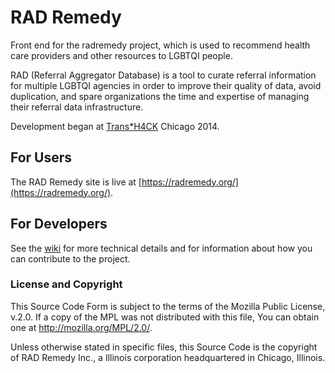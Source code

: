 # RAD Remedy

Front end for the radremedy project, which is used to recommend health care providers and other resources to LGBTQI people.

RAD (Referral Aggregator Database) is a tool to curate referral information for multiple LGBTQI agencies in order to improve their quality of data, avoid duplication, and spare organizations the time and expertise of managing their referral data infrastructure.

Development began at [Trans*H4CK](http://www.transhack.org/) Chicago 2014.

## For Users

The RAD Remedy site is live at [https://radremedy.org/](https://radremedy.org/).

## For Developers

See the [wiki](https://github.com/radremedy/radremedy/wiki) for more technical details and for information about how you can contribute to the project.

### License and Copyright

This Source Code Form is subject to the terms of the Mozilla Public License, v.2.0.
If a copy of the MPL was not distributed with this file, You can obtain one at http://mozilla.org/MPL/2.0/.

Unless otherwise stated in specific files, this Source Code is the copyright of RAD Remedy Inc., a Illinois corporation headquartered in Chicago, Illinois.
